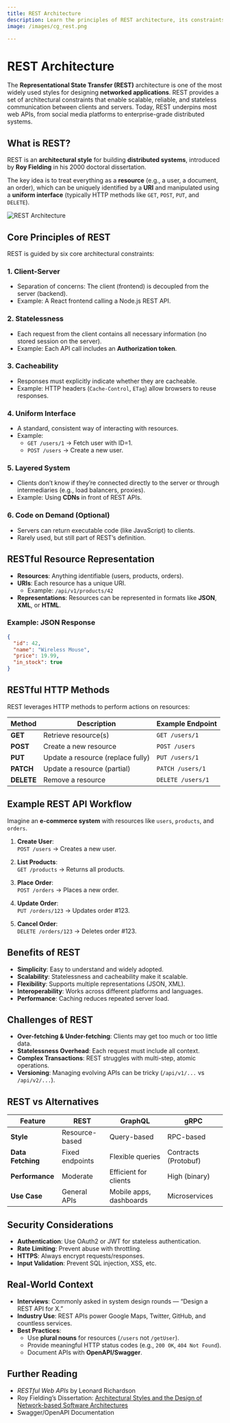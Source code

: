 ```yaml
---
title: REST Architecture
description: Learn the principles of REST architecture, its constraints, benefits, and real-world applications, with examples of REST APIs for system design interviews and scalable web applications.
image: /images/cg_rest.png

---
```


# REST Architecture

The **Representational State Transfer (REST)** architecture is one of the most widely used styles for designing **networked applications**. REST provides a set of architectural constraints that enable scalable, reliable, and stateless communication between clients and servers. Today, REST underpins most web APIs, from social media platforms to enterprise-grade distributed systems.


## What is REST?
REST is an **architectural style** for building **distributed systems**, introduced by **Roy Fielding** in his 2000 doctoral dissertation.  

The key idea is to treat everything as a **resource** (e.g., a user, a document, an order), which can be uniquely identified by a **URI** and manipulated using a **uniform interface** (typically HTTP methods like `GET`, `POST`, `PUT`, and `DELETE`).

![REST Architecture](/images/cg_rest.png)


## Core Principles of REST
REST is guided by six core architectural constraints:

### 1. **Client-Server**
- Separation of concerns: The client (frontend) is decoupled from the server (backend).
- Example: A React frontend calling a Node.js REST API.

### 2. **Statelessness**
- Each request from the client contains all necessary information (no stored session on the server).
- Example: Each API call includes an **Authorization token**.

### 3. **Cacheability**
- Responses must explicitly indicate whether they are cacheable.
- Example: HTTP headers (`Cache-Control`, `ETag`) allow browsers to reuse responses.

### 4. **Uniform Interface**
- A standard, consistent way of interacting with resources.
- Example: 
  - `GET /users/1` → Fetch user with ID=1.
  - `POST /users` → Create a new user.

### 5. **Layered System**
- Clients don’t know if they’re connected directly to the server or through intermediaries (e.g., load balancers, proxies).
- Example: Using **CDNs** in front of REST APIs.

### 6. **Code on Demand (Optional)**
- Servers can return executable code (like JavaScript) to clients.
- Rarely used, but still part of REST’s definition.



## RESTful Resource Representation
- **Resources**: Anything identifiable (users, products, orders).
- **URIs**: Each resource has a unique URI.
  - Example: `/api/v1/products/42`
- **Representations**: Resources can be represented in formats like **JSON**, **XML**, or **HTML**.

### Example: JSON Response
```json
{
  "id": 42,
  "name": "Wireless Mouse",
  "price": 19.99,
  "in_stock": true
}
```



## RESTful HTTP Methods
REST leverages HTTP methods to perform actions on resources:

| Method   | Description                        | Example Endpoint       |
|----------|------------------------------------|------------------------|
| **GET**  | Retrieve resource(s)              | `GET /users/1`         |
| **POST** | Create a new resource             | `POST /users`          |
| **PUT**  | Update a resource (replace fully) | `PUT /users/1`         |
| **PATCH**| Update a resource (partial)       | `PATCH /users/1`       |
| **DELETE** | Remove a resource               | `DELETE /users/1`      |



## Example REST API Workflow
Imagine an **e-commerce system** with resources like `users`, `products`, and `orders`.

1. **Create User**:  
   `POST /users` → Creates a new user.  

2. **List Products**:  
   `GET /products` → Returns all products.  

3. **Place Order**:  
   `POST /orders` → Places a new order.  

4. **Update Order**:  
   `PUT /orders/123` → Updates order #123.  

5. **Cancel Order**:  
   `DELETE /orders/123` → Deletes order #123.  



## Benefits of REST
- **Simplicity**: Easy to understand and widely adopted.
- **Scalability**: Statelessness and cacheability make it scalable.
- **Flexibility**: Supports multiple representations (JSON, XML).
- **Interoperability**: Works across different platforms and languages.
- **Performance**: Caching reduces repeated server load.



## Challenges of REST
- **Over-fetching & Under-fetching**: Clients may get too much or too little data.
- **Statelessness Overhead**: Each request must include all context.
- **Complex Transactions**: REST struggles with multi-step, atomic operations.
- **Versioning**: Managing evolving APIs can be tricky (`/api/v1/...` vs `/api/v2/...`).



## REST vs Alternatives
| Feature            | REST             | GraphQL                  | gRPC                |
|--------------------|------------------|--------------------------|---------------------|
| **Style**          | Resource-based   | Query-based              | RPC-based           |
| **Data Fetching**  | Fixed endpoints  | Flexible queries          | Contracts (Protobuf)|
| **Performance**    | Moderate         | Efficient for clients     | High (binary)       |
| **Use Case**       | General APIs     | Mobile apps, dashboards   | Microservices       |



## Security Considerations
- **Authentication**: Use OAuth2 or JWT for stateless authentication.
- **Rate Limiting**: Prevent abuse with throttling.
- **HTTPS**: Always encrypt requests/responses.
- **Input Validation**: Prevent SQL injection, XSS, etc.



## Real-World Context
- **Interviews**: Commonly asked in system design rounds — “Design a REST API for X.”
- **Industry Use**: REST APIs power Google Maps, Twitter, GitHub, and countless services.
- **Best Practices**:
  - Use **plural nouns** for resources (`/users` not `/getUser`).
  - Provide meaningful HTTP status codes (e.g., `200 OK`, `404 Not Found`).
  - Document APIs with **OpenAPI/Swagger**.



## Further Reading
- *RESTful Web APIs* by Leonard Richardson
- Roy Fielding’s Dissertation: [Architectural Styles and the Design of Network-based Software Architectures](https://www.ics.uci.edu/~fielding/pubs/dissertation/top.htm)
- Swagger/OpenAPI Documentation
